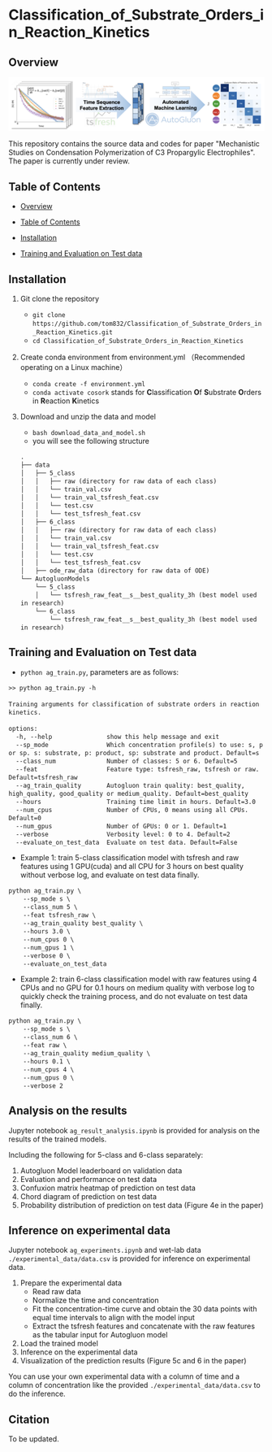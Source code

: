 # Classification_of_Substrate_Orders_in_Reaction_Kinetics

## Overview
![overview of the workflow](./assets/overview.png)

This repository contains the source data and codes for paper "Mechanistic Studies on Condensation Polymerization of C3 Propargylic Electrophiles". The paper is currently under review.

## Table of Contents

- [Overview](#overview)
- [Table of Contents](#table-of-contents)
- [Installation](#installation)

- [Training and Evaluation on Test data](#training-and-evaluation-on-test-data)



## Installation

1. Git clone the repository
    - `git clone https://github.com/tom832/Classification_of_Substrate_Orders_in_Reaction_Kinetics.git`
    - `cd Classification_of_Substrate_Orders_in_Reaction_Kinetics`

2. Create conda environment from environment.yml （Recommended operating on a Linux machine）
    - `conda create -f environment.yml`
    - `conda activate cosork` stands for **C**lassification **O**f **S**ubstrate **O**rders in **R**eaction **K**inetics

3. Download and unzip the data and model
    - `bash download_data_and_model.sh`
    - you will see the following structure
    ```
    .
    ├── data
    │   ├── 5_class
    │   │   ├── raw (directory for raw data of each class)
    │   │   └── train_val.csv
    │   │   └── train_val_tsfresh_feat.csv
    │   │   └── test.csv
    │   │   └── test_tsfresh_feat.csv
    │   ├── 6_class
    │   │   ├── raw (directory for raw data of each class)
    │   │   └── train_val.csv
    │   │   └── train_val_tsfresh_feat.csv
    │   │   └── test.csv
    │   │   └── test_tsfresh_feat.csv
    │   ├── ode_raw_data (directory for raw data of ODE)
    └── AutogluonModels
        └── 5_class
        │   └── tsfresh_raw_feat__s__best_quality_3h (best model used in research)
        └── 6_class
            └── tsfresh_raw_feat__s__best_quality_3h (best model used in research)

    ```

## Training and Evaluation on Test data
- `python ag_train.py`, parameters are as follows:
```
>> python ag_train.py -h

Training arguments for classification of substrate orders in reaction kinetics.

options:
  -h, --help               show this help message and exit
  --sp_mode                Which concentration profile(s) to use: s, p or sp. s: substrate, p: product, sp: substrate and product. Default=s
  --class_num              Number of classes: 5 or 6. Default=5
  --feat                   Feature type: tsfresh_raw, tsfresh or raw. Default=tsfresh_raw
  --ag_train_quality       Autogluon train quality: best_quality, high_quality, good_quality or medium_quality. Default=best_quality
  --hours                  Training time limit in hours. Default=3.0
  --num_cpus               Number of CPUs, 0 means using all CPUs. Default=0
  --num_gpus               Number of GPUs: 0 or 1. Default=1
  --verbose                Verbosity level: 0 to 4. Default=2
  --evaluate_on_test_data  Evaluate on test data. Default=False
```

- Example 1: train 5-class classification model with tsfresh and raw features using 1 GPU(cuda) and all CPU for 3 hours on best quality without verbose log, and evaluate on test data finally.
```
python ag_train.py \
    --sp_mode s \
    --class_num 5 \
    --feat tsfresh_raw \
    --ag_train_quality best_quality \
    --hours 3.0 \
    --num_cpus 0 \
    --num_gpus 1 \
    --verbose 0 \
    --evaluate_on_test_data
```
- Example 2: train 6-class classification model with raw features using 4 CPUs and no GPU for 0.1 hours on medium quality with verbose log to quickly check the training process, and do not evaluate on test data finally.
```
python ag_train.py \
    --sp_mode s \
    --class_num 6 \
    --feat raw \
    --ag_train_quality medium_quality \
    --hours 0.1 \
    --num_cpus 4 \
    --num_gpus 0 \
    --verbose 2
```

## Analysis on the results

Jupyter notebook `ag_result_analysis.ipynb` is provided for analysis on the results of the trained models.

Including the following for 5-class and 6-class separately:
1. Autogluon Model leaderboard on validation data
2. Evaluation and performance on test data
3. Confuxion matrix heatmap of prediction on test data
4. Chord diagram of prediction on test data
5. Probability distribution of prediction on test data (Figure 4e in the paper)

## Inference on experimental data

Jupyter notebook `ag_experiments.ipynb` and wet-lab data `./experimental_data/data.csv` is provided for inference on experimental data.

1. Prepare the experimental data
    - Read raw data
    - Normalize the time and concentration
    - Fit the concentration-time curve and obtain the 30 data points with equal time intervals to align with the model input
    - Extract the tsfresh features and concatenate with the raw features as the tabular input for Autogluon model
2. Load the trained model
3. Inference on the experimental data
4. Visualization of the prediction results (Figure 5c and 6 in the paper)

You can use your own experimental data with a column of time and a column of concentration like the provided `./experimental_data/data.csv` to do the inference.

## Citation
 
 To be updated.